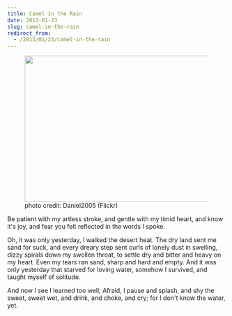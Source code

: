 ```yaml
---
title: Camel in the Rain
date: 2013-01-23
slug: camel-in-the-rain
redirect_from:
  - /2013/01/23/camel-in-the-rain
---
```


<figure><img alt="" src="http://farm2.staticflickr.com/1289/4657366229_5e2ea85435.jpg" width="500" height="335" /><figcaption>photo credit: Daniel2005 (Flickr)</figcaption></figure>

<p class="poetry">Be patient with my artless stroke,
and gentle with my timid heart,
and know it's joy, and fear you felt
reflected in the words I spoke.

Oh, it was only yesterday,
I walked the desert heat.
The dry land sent me sand for suck,
and every dreary step
sent curls of lonely dust
in swelling, dizzy spirals
down my swollen throat,
to settle dry and bitter
and heavy on my heart.
Even my tears ran sand,
sharp and hard and empty.
And it was only yesterday
that starved for loving water,
somehow I survived,
and taught myself of solitude.

And now I see I learned too well;
Afraid, I pause and splash,
and shy the sweet, sweet wet,
and drink, and choke, and cry;
for I don't know the water, yet.</p>